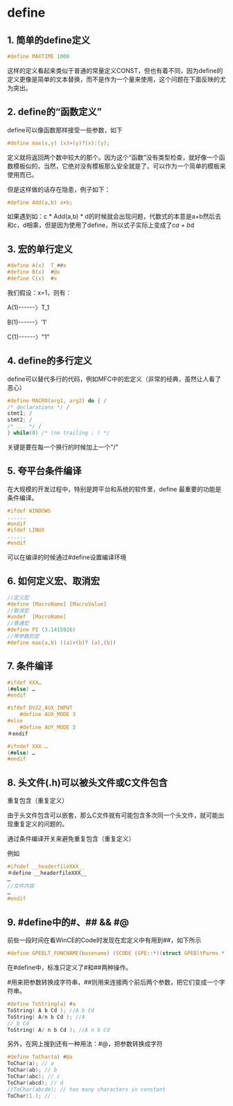 # define

## 1. 简单的define定义 

```c
#define MAXTIME 1000
```

这样的定义看起来类似于普通的常量定义CONST，但也有着不同，因为define的定义更像是简单的文本替换，而不是作为一个量来使用，这个问题在下面反映的尤为突出。

## 2. define的“函数定义”

define可以像函数那样接受一些参数，如下

```c
#define max(x,y) (x)>(y)?(x):(y); 
```

定义就将返回两个数中较大的那个。因为这个“函数”没有类型检查，就好像一个函数模板似的，当然，它绝对没有模板那么安全就是了。可以作为一个简单的模板来使用而已。

但是这样做的话存在隐患，例子如下：

```c
#define Add(a,b) a+b; 
```

如果遇到如：c * Add(a,b) * d的时候就会出现问题，代数式的本意是a+b然后去和c，d相乘，但是因为使用了define，所以式子实际上变成了c*a + b*d

## 3. 宏的单行定义

```c
#define A(x)  T_##x
#define B(x)  #@x
#define C(x)  #x
```

我们假设：x=1，则有：

A(1)------〉T_1

B(1)------〉'1'

C(1)------〉"1"

## 4. define的多行定义

define可以替代多行的代码，例如MFC中的宏定义（非常的经典，虽然让人看了恶心）

```c
#define MACRO(arg1, arg2) do { /
/* declarations */ /
stmt1; /
stmt2; /
/* ... */ /
} while(0) /* (no trailing ; ) */
```

关键是要在每一个换行的时候加上一个"/"

## 5. 夸平台条件编译

在大规模的开发过程中，特别是跨平台和系统的软件里，define 最重要的功能是条件编译。

```c
#ifdef WINDOWS
......
#endif
#ifdef LINUX
......
#endif
```

可以在编译的时候通过#define设置编译环境

## 6. 如何定义宏、取消宏

```c
//定义宏
#define [MacroName] [MacroValue]
//取消宏
#undef  [MacroName]
//普通宏
#define PI (3.1415926)
//带参数的宏
#define max(a,b) ((a)>(b)? (a),(b))
```

## 7. 条件编译

```c
#ifdef XXX…
(#else) …
#endif

#ifdef DV22_AUX_INPUT
	#define AUX_MODE 3
#else
	#define AUY_MODE 3
＃endif

#ifndef XXX …
(#else) … 
#endif
```

## 8. 头文件(.h)可以被头文件或C文件包含

重复包含（重复定义）

由于头文件包含可以嵌套，那么C文件就有可能包含多次同一个头文件，就可能出现重复定义的问题的。

通过条件编译开关来避免重复包含（重复定义）

例如

```c
#ifndef __headerfileXXX__
＃define __headerfileXXX__
…
//文件内容
…
#endif
```

## 9. #define中的#、## && #@ 

前些一段时间在看WinCE的Code时发现在宏定义中有用到##，如下所示

```c
#define GPEBLT_FUNCNAME(basename) (SCODE (GPE::*)(struct GPEBltParms *))&GPE::##basename
```

在#define中，标准只定义了#和##两种操作。

#用来把参数转换成字符串，##则用来连接两个前后两个参数，把它们变成一个字符串。 

```c
#define ToString(a) #a
ToString( A b Cd ); //A b Cd
ToString( A/n b Cd ); //A
// b Cd
ToString( A/ n b Cd ); //A n b Cd
```

另外，在网上搜到还有一种用法：#@，把参数转换成字符

```c
#define ToChar(a) #@a
ToChar(a); // a
ToChar(ab); // b
ToChar(abc); // c
ToChar(abcd); // d
//ToChar(abcde); // too many characters in constant
ToChar(1.); // .
```
